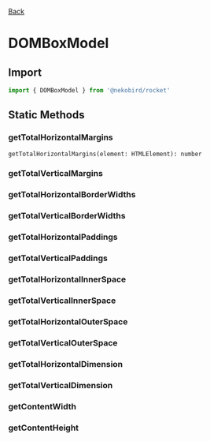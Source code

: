 [Back]('../index.md')

# DOMBoxModel

## Import

```typescript
import { DOMBoxModel } from '@nekobird/rocket'
```

## Static Methods

### getTotalHorizontalMargins

`getTotalHorizontalMargins(element: HTMLElement): number`

### getTotalVerticalMargins

### getTotalHorizontalBorderWidths

### getTotalVerticalBorderWidths

### getTotalHorizontalPaddings

### getTotalVerticalPaddings

### getTotalHorizontalInnerSpace

### getTotalVerticalInnerSpace

### getTotalHorizontalOuterSpace

### getTotalVerticalOuterSpace

### getTotalHorizontalDimension

### getTotalVerticalDimension

### getContentWidth

### getContentHeight
